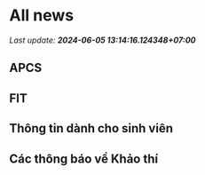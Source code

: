 # All news
_Last update: **2024-06-05 13:14:16.124348+07:00**_
## APCS
## FIT

## Thông tin dành cho sinh viên

## Các thông báo về Khảo thí
